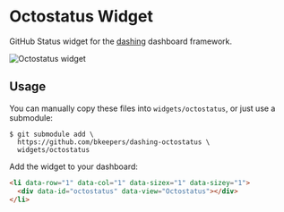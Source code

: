 # Octostatus Widget

GitHub Status widget for the [dashing](https://github.com/Shopify/dashing) dashboard framework.

![Octostatus widget](https://cloud.githubusercontent.com/assets/173/4601689/5c5b6d24-5111-11e4-8377-0c128785c632.png)

## Usage

You can manually copy these files into `widgets/octostatus`, or just use a submodule:

    $ git submodule add \
      https://github.com/bkeepers/dashing-octostatus \
      widgets/octostatus

Add the widget to your dashboard:

```html
<li data-row="1" data-col="1" data-sizex="1" data-sizey="1">
  <div data-id="octostatus" data-view="Octostatus"></div>
</li>
```
